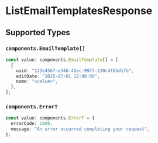 # ListEmailTemplatesResponse


## Supported Types

### `components.EmailTemplate[]`

```typescript
const value: components.EmailTemplate[] = [
  {
    uuid: "123e4567-e346-45ec-9977-230c4f8bd1fb",
    editDate: "2025-07-01 12:00:00",
    name: "<value>",
  },
];
```

### `components.ErrorT`

```typescript
const value: components.ErrorT = {
  errorCode: 1000,
  message: "An error occurred completing your request",
};
```

